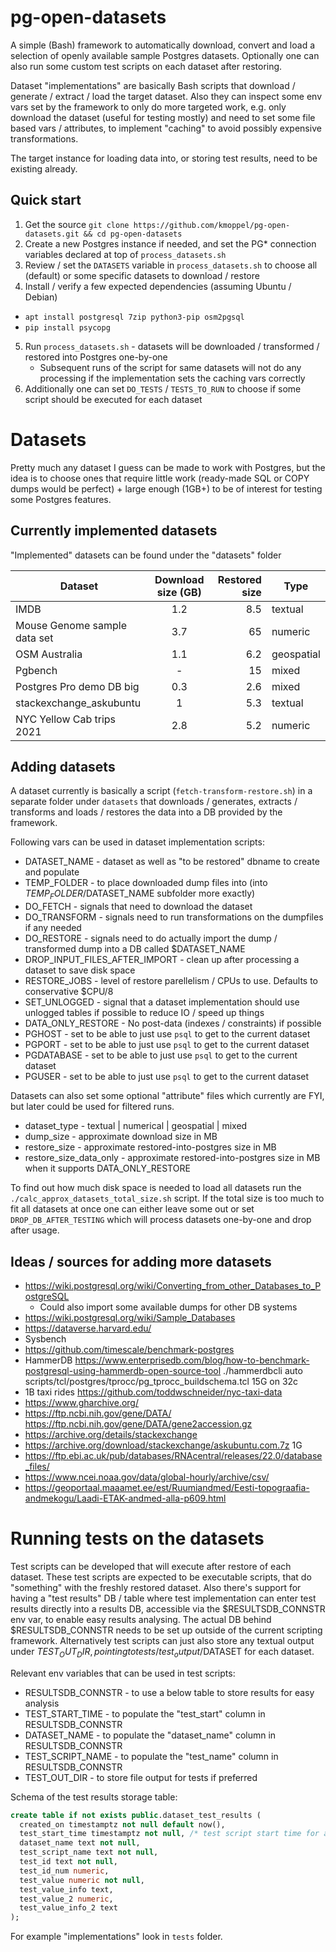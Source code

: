 # pg-open-datasets

A simple (Bash) framework to automatically download, convert and load a selection of openly available sample Postgres datasets.
Optionally one can also run some custom test scripts on each dataset after restoring.

Dataset "implementations" are basically Bash scripts that download / generate / extract / load the target dataset.
Also they can inspect some env vars set by the framework to only do more targeted work, e.g. only download the dataset (useful
for testing mostly) and need to set some file based vars / attributes, to implement "caching" to avoid possibly expensive transformations.

The target instance for loading data into, or storing test results, need to be existing already.

## Quick start

1. Get the source `git clone https://github.com/kmoppel/pg-open-datasets.git && cd pg-open-datasets`
2. Create a new Postgres instance if needed, and set the PG* connection variables declared at top of `process_datasets.sh`
3. Review / set the `DATASETS` variable in `process_datasets.sh` to choose all (default) or some specific datasets to download / restore
4. Install / verify a few expected dependencies (assuming Ubuntu / Debian)
  - `apt install postgresql 7zip python3-pip osm2pgsql`
  - `pip install psycopg`
5. Run `process_datasets.sh` - datasets will be downloaded / transformed / restored into Postgres one-by-one
   * Subsequent runs of the script for same datasets will not do any processing if the implementation sets the caching vars correctly
6. Additionally one can set `DO_TESTS` / `TESTS_TO_RUN` to choose if some script should be executed for each dataset

# Datasets

Pretty much any dataset I guess can be made to work with Postgres, but the idea is to choose ones that require little work
(ready-made SQL or COPY dumps would be perfect) + large enough (1GB+) to be of interest for testing some Postgres features.
 
## Currently implemented datasets

"Implemented" datasets can be found under the "datasets" folder

| Dataset                      | Download size (GB) | Restored size | Type       |
|------------------------------|:------------------:|--------------:|------------|
| IMDB                         |        1.2         |           8.5 | textual    |
| Mouse Genome sample data set |        3.7         |            65 | numeric    |
| OSM Australia                |        1.1         |           6.2 | geospatial |
| Pgbench                      |         -          |            15 | mixed      |
| Postgres Pro demo DB big     |        0.3         |           2.6 | mixed      |
| stackexchange_askubuntu      |         1          |           5.3 | textual    |
| NYC Yellow Cab trips 2021    |        2.8         |           5.2 | numeric    |

## Adding datasets

A dataset currently is basically a script (`fetch-transform-restore.sh`) in a separate folder under `datasets` that
downloads / generates, extracts / transforms and loads / restores the data into a DB provided by the framework.

Following vars can be used in dataset implementation scripts:

  * DATASET_NAME - dataset as well as "to be restored" dbname to create and populate
  * TEMP_FOLDER - to place downloaded dump files into (into $TEMP_FOLDER/$DATASET_NAME subfolder more exactly)
  * DO_FETCH - signals that need to download the dataset
  * DO_TRANSFORM - signals need to run transformations on the dumpfiles if any needed  
  * DO_RESTORE - signals need to do actually import the dump / transformed dump into a DB called $DATASET_NAME 
  * DROP_INPUT_FILES_AFTER_IMPORT - clean up after processing a dataset to save disk space 
  * RESTORE_JOBS - level of restore parellelism / CPUs to use. Defaults to conservative $CPU/8 
  * SET_UNLOGGED - signal that a dataset implementation should use unlogged tables if possible to reduce IO / speed up things 
  * DATA_ONLY_RESTORE - No post-data (indexes / constraints) if possible 
  * PGHOST - set to be able to just use `psql` to get to the current dataset 
  * PGPORT - set to be able to just use `psql` to get to the current dataset
  * PGDATABASE - set to be able to just use `psql` to get to the current dataset
  * PGUSER - set to be able to just use `psql` to get to the current dataset

Datasets can also set some optional "attribute" files which currently are FYI, but later could be used for filtered runs.

* dataset_type - textual | numerical | geospatial | mixed  
* dump_size - approximate download size in MB
* restore_size - approximate restored-into-postgres size in MB
* restore_size_data_only - approximate restored-into-postgres size in MB when it supports DATA_ONLY_RESTORE

To find out how much disk space is needed to load all datasets run the `./calc_approx_datasets_total_size.sh` script.
If the total size is too much to fit all datasets at once one can either leave some out or set `DROP_DB_AFTER_TESTING`
which will process datasets one-by-one and drop after usage.

## Ideas / sources for adding more datasets

* https://wiki.postgresql.org/wiki/Converting_from_other_Databases_to_PostgreSQL
  - Could also import some available dumps for other DB systems
* https://wiki.postgresql.org/wiki/Sample_Databases
* https://dataverse.harvard.edu/
* Sysbench
* https://github.com/timescale/benchmark-postgres
* HammerDB https://www.enterprisedb.com/blog/how-to-benchmark-postgresql-using-hammerdb-open-source-tool
  ./hammerdbcli auto scripts/tcl/postgres/tprocc/pg_tprocc_buildschema.tcl 15G on 32c
* 1B taxi rides https://github.com/toddwschneider/nyc-taxi-data
* https://www.gharchive.org/
* https://ftp.ncbi.nih.gov/gene/DATA/
  https://ftp.ncbi.nih.gov/gene/DATA/gene2accession.gz
* https://archive.org/details/stackexchange
* https://archive.org/download/stackexchange/askubuntu.com.7z 1G
* https://ftp.ebi.ac.uk/pub/databases/RNAcentral/releases/22.0/database_files/
* https://www.ncei.noaa.gov/data/global-hourly/archive/csv/
* https://geoportaal.maaamet.ee/est/Ruumiandmed/Eesti-topograafia-andmekogu/Laadi-ETAK-andmed-alla-p609.html


# Running tests on the datasets

Test scripts can be developed that will execute after restore of each dataset.
These test scripts are expected to be executable scripts, that do "something" with the freshly restored dataset.
Also there's support for having a "test results" DB / table where test implementation can enter test results directly into
a results DB, accessible via the $RESULTSDB_CONNSTR env var, to enable easy results analysing. The actual DB behind
$RESULTSDB_CONNSTR needs to be set up outside of the current scripting framework. Alternatively test scripts can just also
store any textual output under $TEST_OUT_DIR, pointing to tests/test_output/$DATASET for each dataset.

Relevant env variables that can be used in test scripts:

  * RESULTSDB_CONNSTR - to use a below table to store results for easy analysis
  * TEST_START_TIME - to populate the "test_start" column in RESULTSDB_CONNSTR
  * DATASET_NAME - to populate the "dataset_name" column in RESULTSDB_CONNSTR
  * TEST_SCRIPT_NAME - to populate the "test_name" column in RESULTSDB_CONNSTR
  * TEST_OUT_DIR - to store file output for tests if preferred

Schema of the test results storage table:

```sql
create table if not exists public.dataset_test_results (
  created_on timestamptz not null default now(),
  test_start_time timestamptz not null, /* test script start time for a dataset */
  dataset_name text not null,
  test_script_name text not null,
  test_id text not null,
  test_id_num numeric,
  test_value numeric not null,
  test_value_info text,
  test_value_2 numeric,
  test_value_info_2 text
);
```

For example "implementations" look in `tests` folder.
